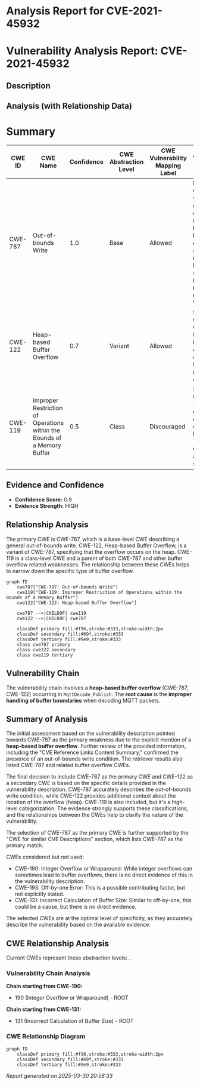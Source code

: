 # Analysis Report for CVE-2021-45932

# Vulnerability Analysis Report: CVE-2021-45932

## Description



## Analysis (with Relationship Data)

# Summary
| CWE ID | CWE Name | Confidence | CWE Abstraction Level | CWE Vulnerability Mapping Label | CWE-Vulnerability Mapping Notes |
|---|---|---|---|---|---|
| CWE-787 | Out-of-bounds Write | 1.0 | Base | Allowed | Primary CWE. The vulnerability description explicitly mentions a **heap-based buffer overflow**, and the reference links content summary indicates a **null-dereference WRITE**. |
| CWE-122 | Heap-based Buffer Overflow | 0.7 | Variant | Allowed | Secondary CWE. While CWE-787 is the primary issue, the overflow occurring on the heap is a relevant detail. |
| CWE-119 | Improper Restriction of Operations within the Bounds of a Memory Buffer | 0.5 | Class | Discouraged | Secondary CWE. CWE-119 is a general class of buffer overflows, but CWE-787 and CWE-122 are more specific. |

## Evidence and Confidence

*   **Confidence Score:** 0.9
*   **Evidence Strength:** HIGH

## Relationship Analysis
The primary CWE is CWE-787, which is a base-level CWE describing a general out-of-bounds write. CWE-122, Heap-based Buffer Overflow, is a variant of CWE-787, specifying that the overflow occurs on the heap. CWE-119 is a class-level CWE and a parent of both CWE-787 and other buffer overflow related weaknesses. The relationship between these CWEs helps to narrow down the specific type of buffer overflow.

```mermaid
graph TD
    cwe787["CWE-787: Out-of-bounds Write"]
    cwe119["CWE-119: Improper Restriction of Operations within the Bounds of a Memory Buffer"]
    cwe122["CWE-122: Heap-based Buffer Overflow"]
    
    cwe787 -->|CHILDOF| cwe119
    cwe122 -->|CHILDOF| cwe787
    
    classDef primary fill:#f96,stroke:#333,stroke-width:2px
    classDef secondary fill:#69f,stroke:#333
    classDef tertiary fill:#9e9,stroke:#333
    class cwe787 primary
    class cwe122 secondary
    class cwe119 tertiary
```

## Vulnerability Chain
The vulnerability chain involves a **heap-based buffer overflow** (CWE-787, CWE-122) occurring in `MqttDecode_Publish`. The **root cause** is the **improper handling of buffer boundaries** when decoding MQTT packets.

## Summary of Analysis
The initial assessment based on the vulnerability description pointed towards CWE-787 as the primary weakness due to the explicit mention of a **heap-based buffer overflow**. Further review of the provided information, including the "CVE Reference Links Content Summary," confirmed the presence of an out-of-bounds write condition. The retriever results also listed CWE-787 and related buffer overflow CWEs.

The final decision to include CWE-787 as the primary CWE and CWE-122 as a secondary CWE is based on the specific details provided in the vulnerability description. CWE-787 accurately describes the out-of-bounds write condition, while CWE-122 provides additional context about the location of the overflow (heap). CWE-119 is also included, but it's a high-level categorization. The evidence strongly supports these classifications, and the relationships between the CWEs help to clarify the nature of the vulnerability.

The selection of CWE-787 as the primary CWE is further supported by the "CWE for similar CVE Descriptions" section, which lists CWE-787 as the primary match.

CWEs considered but not used:

*   CWE-190: Integer Overflow or Wraparound: While integer overflows can sometimes lead to buffer overflows, there is no direct evidence of this in the vulnerability description.
*   CWE-193: Off-by-one Error: This is a possible contributing factor, but not explicitly stated.
*   CWE-131: Incorrect Calculation of Buffer Size: Similar to off-by-one, this could be a cause, but there is no direct evidence.

The selected CWEs are at the optimal level of specificity, as they accurately describe the vulnerability based on the available evidence.


## CWE Relationship Analysis

Current CWEs represent these abstraction levels: .


### Vulnerability Chain Analysis

**Chain starting from CWE-190:**
- 190 (Integer Overflow or Wraparound) - ROOT


**Chain starting from CWE-131:**
- 131 (Incorrect Calculation of Buffer Size) - ROOT



### CWE Relationship Diagram

```mermaid
graph TD
    classDef primary fill:#f96,stroke:#333,stroke-width:2px
    classDef secondary fill:#69f,stroke:#333
    classDef tertiary fill:#9e9,stroke:#333
```



*Report generated on 2025-03-30 20:58:33*
